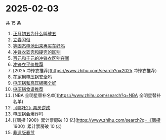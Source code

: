 # 2025-02-03

共 15 条

<!-- BEGIN ZHIHUSEARCH -->
<!-- 最后更新时间 Mon Feb 03 2025 16:14:53 GMT+0800 (China Standard Time) -->
1. [正月初五为什么叫破五](https://www.zhihu.com/search?q=正月初五为什么叫破五)
1. [立春习俗](https://www.zhihu.com/search?q=立春习俗)
1. [等固态电池出来再买车好吗](https://www.zhihu.com/search?q=等固态电池出来再买车好吗)
1. [冲锋衣软壳和硬壳的区别](https://www.zhihu.com/search?q=冲锋衣软壳和硬壳的区别)
1. [百元和千元的冲锋衣区别在哪](https://www.zhihu.com/search?q=百元和千元的冲锋衣区别在哪)
1. [冲锋衣平价推荐](https://www.zhihu.com/search?q=冲锋衣平价推荐)
1. [2025 冲锋衣推荐](https://www.zhihu.com/search?q=2025 冲锋衣推荐)
1. [在家用电压锅安全吗](https://www.zhihu.com/search?q=在家用电压锅安全吗)
1. [电压锅和高压锅哪个好](https://www.zhihu.com/search?q=电压锅和高压锅哪个好)
1. [电压锅食谱推荐](https://www.zhihu.com/search?q=电压锅食谱推荐)
1. [NBA 全明星替补名单](https://www.zhihu.com/search?q=NBA 全明星替补名单)
1. [《哪吒2》票房逆跌](https://www.zhihu.com/search?q=《哪吒2》票房逆跌)
1. [电压锅会爆炸吗](https://www.zhihu.com/search?q=电压锅会爆炸吗)
1. [《唐探 1900》累计票房破 10 亿](https://www.zhihu.com/search?q=《唐探 1900》累计票房破 10 亿)
1. [非遗版春节](https://www.zhihu.com/search?q=非遗版春节)
<!-- END ZHIHUSEARCH -->
